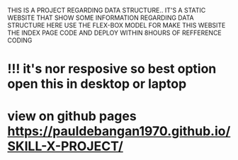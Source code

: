 THIS IS A PROJECT REGARDING DATA STRUCTURE..
IT'S A STATIC WEBSITE THAT SHOW SOME INFORMATION REGARDING DATA STRUCTURE
HERE USE THE FLEX-BOX MODEL FOR MAKE THIS WEBSITE
THE INDEX PAGE CODE AND DEPLOY WITHIN 8HOURS OF REFFERENCE CODING
# !!! it's nor resposive so best option open this in desktop or laptop
# view on github pages https://pauldebangan1970.github.io/SKILL-X-PROJECT/
